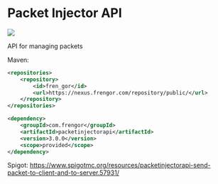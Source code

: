 # Packet Injector API
[![](https://jitpack.io/v/com.frengor/PacketInjectorAPI.svg)](https://jitpack.io/#com.frengor/PacketInjectorAPI)

API for managing packets

Maven:
```xml
<repositories>
    <repository>
        <id>fren_gor</id>
        <url>https://nexus.frengor.com/repository/public/</url>
    </repository>
</repositories>
```
```xml
<dependency>
    <groupId>com.frengor</groupId>
    <artifactId>packetinjectorapi</artifactId>
    <version>3.0.0</version>
    <scope>provided</scope>
</dependency>
```

Spigot: https://www.spigotmc.org/resources/packetinjectorapi-send-packet-to-client-and-to-server.57931/
